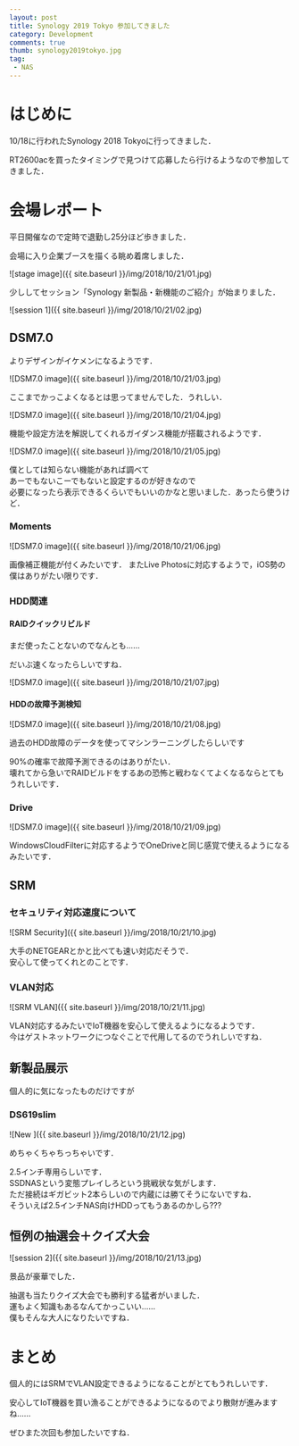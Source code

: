 ```yaml
---
layout: post
title: Synology 2019 Tokyo 参加してきました
category: Development
comments: true
thumb: synology2019tokyo.jpg
tag:
 - NAS
---
```


# はじめに

10/18に行われたSynology 2018 Tokyoに行ってきました．

RT2600acを買ったタイミングで見つけて応募したら行けるようなので参加してきました．

# 会場レポート


平日開催なので定時で退勤し25分ほど歩きました．

会場に入り企業ブースを描くる眺め着席しました．

![stage image]({{ site.baseurl }}/img/2018/10/21/01.jpg)

少ししてセッション「Synology 新製品・新機能のご紹介」が始まりました．

![session 1]({{ site.baseurl }}/img/2018/10/21/02.jpg)

## DSM7.0

よりデザインがイケメンになるようです．

![DSM7.0 image]({{ site.baseurl }}/img/2018/10/21/03.jpg)

ここまでかっこよくなるとは思ってませんでした．うれしい．

![DSM7.0 image]({{ site.baseurl }}/img/2018/10/21/04.jpg)

機能や設定方法を解説してくれるガイダンス機能が搭載されるようです．

![DSM7.0 image]({{ site.baseurl }}/img/2018/10/21/05.jpg)

僕としては知らない機能があれば調べて  
あーでもないこーでもないと設定するのが好きなので  
必要になったら表示できるくらいでもいいのかなと思いました．あったら使うけど．


### Moments

![DSM7.0 image]({{ site.baseurl }}/img/2018/10/21/06.jpg)

画像補正機能が付くみたいです．
またLive Photosに対応するようで，iOS勢の僕はありがたい限りです．

### HDD関連

#### RAIDクイックリビルド

まだ使ったことないのでなんとも……

だいぶ速くなったらしいですね．

![DSM7.0 image]({{ site.baseurl }}/img/2018/10/21/07.jpg)

#### HDDの故障予測検知

![DSM7.0 image]({{ site.baseurl }}/img/2018/10/21/08.jpg)

過去のHDD故障のデータを使ってマシンラーニングしたらしいです

90%の確率で故障予測できるのはありがたい．  
壊れてから急いでRAIDビルドをするあの恐怖と戦わなくてよくなるならとてもうれしいです．

### Drive

![DSM7.0 image]({{ site.baseurl }}/img/2018/10/21/09.jpg)

WindowsCloudFilterに対応するようでOneDriveと同じ感覚で使えるようになるみたいです．

## SRM

### セキュリティ対応速度について

![SRM Security]({{ site.baseurl }}/img/2018/10/21/10.jpg)

大手のNETGEARとかと比べても速い対応だそうで．  
安心して使ってくれとのことです．

### VLAN対応

![SRM VLAN]({{ site.baseurl }}/img/2018/10/21/11.jpg)

VLAN対応するみたいでIoT機器を安心して使えるようになるようです．  
今はゲストネットワークにつなぐことで代用してるのでうれしいですね．

## 新製品展示

個人的に気になったものだけですが

### DS619slim

![New ]({{ site.baseurl }}/img/2018/10/21/12.jpg)

めちゃくちゃちっちゃいです．

2.5インチ専用らしいです．  
SSDNASという変態プレイしろという挑戦状な気がします．  
ただ接続はギガビット2本らしいので内蔵には勝てそうにないですね．  
そういえば2.5インチNAS向けHDDってもうあるのかしら???

## 恒例の抽選会＋クイズ大会

![session 2]({{ site.baseurl }}/img/2018/10/21/13.jpg)

景品が豪華でした．

抽選も当たりクイズ大会でも勝利する猛者がいました．  
運もよく知識もあるなんてかっこいい……  
僕もそんな大人になりたいですね．

# まとめ

個人的にはSRMでVLAN設定できるようになることがとてもうれしいです．

安心してIoT機器を買い漁ることができるようになるのでより散財が進みますね……

ぜひまた次回も参加したいですね．